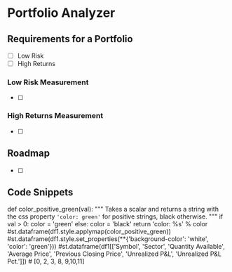 # Portfolio Analyzer
## Requirements for a Portfolio
- [ ] Low Risk
- [ ] High Returns

### Low Risk Measurement
- [ ] 

### High Returns Measurement
- [ ] 

## Roadmap
- [ ] 

## Code Snippets
def color_positive_green(val):
    """
    Takes a scalar and returns a string with
    the css property `'color: green'` for positive
    strings, black otherwise.
    """
    if val > 0:
        color = 'green'
    else:
        color = 'black'
    return 'color: %s' % color  
#st.dataframe(df1.style.applymap(color_positive_green))
#st.dataframe(df1.style.set_properties(**{'background-color': 'white', 'color': 'green'}))
#st.dataframe(df1[['Symbol', 'Sector', 'Quantity Available', 'Average Price', 'Previous Closing Price', 'Unrealized P&L', 'Unrealized P&L Pct.']]) # [0, 2, 3, 8, 9,10,11]
